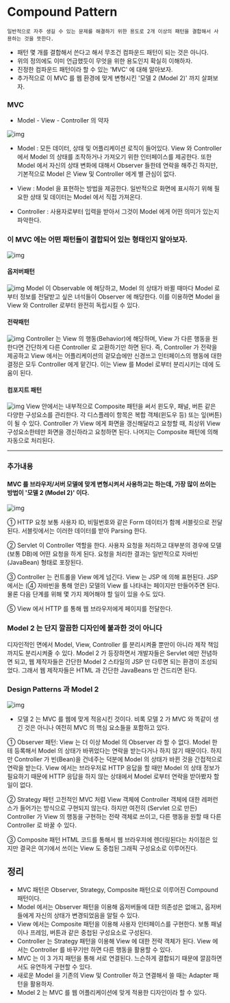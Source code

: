 # Compound Pattern
```
일반적으로 자주 생길 수 있는 문제를 해결하기 위한 용도로 2개 이상의 패턴을 결합해서 사용하는 것을 뜻한다.
```

- 패턴 몇 개를 결합해서 쓴다고 해서 무조건 컴파운드 패턴이 되는 것은 아니다.
- 위의 정의에도 이미 언급했듯이 무엇을 위한 용도인지 확실히 이해하자.
- 진정한 컴파운드 패턴이라 할 수 있는 'MVC' 에 대해 알아보자.
- 추가적으로 이 MVC 를 웹 환경에 맞게 변형시킨 '모델 2 (Model 2)' 까지 살펴보자.

### MVC
- Model - View - Controller 의 약자

![img](./img/compound1.png)
- Model : 모든 데이터, 상태 및 어플리케이션 로직이 들어있다. View 와 Controller 에서 Model 의 상태를 조작하거나 가져오기 위한 인터페이스를 제공한다. 또한 Model 에서 자신의 상태 변화에 대해서 Observer 들한테 연락을 해주긴 하지만, 기본적으로 Model 은 View 및 Controller 에게 별 관심이 없다.

- View : Model 을 표현하는 방법을 제공한다. 일반적으로 화면에 표시하기 위해 필요한 상태 및 데이터는 Model 에서 직접 가져온다.

- Controller : 사용자로부터 입력을 받아서 그것이 Model 에게 어떤 의미가 있는지 파악한다.

### 이 MVC 에는 어떤 패턴들이 결합되어 있는 형태인지 알아보자.

![img](./img/compound2.png)

#### 옵저버패턴
![img](./img/compound3.png)
Model 이 Observable 에 해당하고, Model 의 상태가 바뀔 때마다 Model 로부터 정보를 전달받고 싶은 녀석들이 Observer 에 해당한다. 이를 이용하면 Model 을 View 와 Controller 로부터 완전히 독립시킬 수 있다.

#### 전략패턴
![img](./img/compound4.png)
Controller 는 View 의 행동(Behavior)에 해당하며, View 가 다른 행동을 원한다면 간단하게 다른 Controller 로 교환하기만 하면 된다. 즉, Controller 가 전략을 제공하고 View 에서는 어플리케이션의 겉모습에만 신경쓰고 인터페이스의 행동에 대한 결정은 모두 Controller 에게 맡긴다. 이는 View 를 Model 로부터 분리시키는 데에 도움이 된다.

#### 컴포지트 패턴
![img](./img/compound5.png)
View 안에서는 내부적으로 Composite 패턴을 써서 윈도우, 패널, 버튼 같은 다양한 구성요소를 관리한다. 각 디스플레이 항목은 복합 객체(윈도우 등) 또는 잎(버튼)이 될 수 있다. Controller 가 View 에게 화면을 갱신해달라고 요청할 때, 최상위 View 구성요소한테만 화면을 갱신하라고 요청하면 된다. 나머지는 Composite 패턴에 의해 자동으로 처리된다.

---
### 추가내용
#### MVC 를 브라우저/서버 모델에 맞게 변형시켜서 사용하고는 하는데, 가장 많이 쓰이는 방법이 '모델 2 (Model 2)' 이다.
![img](./img/compound6.png)

① HTTP 요청 보통 사용자 ID, 비밀번호와 같은 Form 데이터가 함께 서블릿으로 전달된다. 서블릿에서는 이러한 데이터를 받아 Parsing 한다.


② Servlet 이 Controller 역할을 한다. 사용자 요청을 처리하고 대부분의 경우에 모델(보통 DB)에 어떤 요청을 하게 된다. 요청을 처리한 결과는 일반적으로 자바빈(JavaBean) 형태로 포장된다.


③ Controller 는 컨트롤을 View 에게 넘긴다. View 는 JSP 에 의해 표현된다. JSP 에서는 (④ 자바빈을 통해 얻은) 모델의 View 를 나타내는 페이지만 만들어주면 된다. 물론 다음 단계를 위해 몇 가지 제어해야 할 일이 있을 수도 있다.

⑤ View 에서 HTTP 를 통해 웹 브라우저에게 페이지를 전달한다.

### Model 2 는 단지 깔끔한 디자인에 불과한 것이 아니다

디자인적인 면에서 Model, View, Controller 를 분리시켜줄 뿐만이 아니라 제작 책임까지도 분리시켜줄 수 있다. Model 2 가 등장하면서 개발자들은 Servlet 에만 전념하면 되고, 웹 제작자들은 간단한 Model 2 스타일의 JSP 만 다루면 되는 환경이 조성되었다. 그래서 웹 제작자들은 HTML 과 간단한 JavaBeans 만 건드리면 된다.

### Design Patterns 과 Model 2
![img](./img/compound7.png)
- 모델 2 는 MVC 를 웹에 맞게 적응시킨 것이다. 비록 모델 2 가 MVC 와 똑같이 생긴 것은 아니나 여전히 MVC 의 핵심 요소들을 포함하고 있다.

① Observer 패턴: View 는 더 이상 Model 의 Observer 라 할 수 없다. Model 한테 등록해서 Model 의 상태가 바뀌었다는 연락을 받는다거나 하지 않기 때문이다. 하지만 Controller 가 빈(Bean)을 건네주는 덕분에 Model 의 상태가 바뀐 것을 간접적으로 연락을 받는다. View 에서는 브라우저로 HTTP 응답을 할 때만 Model 의 상태 정보가 필요하기 때문에 HTTP 응답을 하지 않는 상태에서 Model 로부터 연락을 받아봤자 할 일이 없다.

② Strategy 패턴 고전적인 MVC 처럼 View 객체에 Controller 객체에 대한 레퍼런스가 들어가는 방식으로 구현되지 않는다. 하지만 여전히 (Servlet 으로 만든) Controller 가 View 의 행동을 구현하는 전략 객체로 쓰이고, 다른 행동을 원할 때 다른 Controller 로 바꿀 수 있다.

③ Composite 패턴 HTML 코드를 통해서 웹 브라우저에 렌더링된다는 차이점은 있지만 결국은 여기에서 쓰이는 View 도 중첩된 그래픽 구성요소로 이루어진다.

## 정리
- MVC 패턴은 Observer, Strategy, Composite 패턴으로 이루어진 Compound 패턴이다.
- Model 에서는 Observer 패턴을 이용해 옵저버들에 대한 의존성은 없애고, 옵저버들에게 자신의 상태가 변경되었음을 알릴 수 있다.
- View 에서는 Composite 패턴을 이용해 사용자 인터페이스를 구현한다. 보통 패널이나 프레임, 버튼과 같은 중첩된 구성요소로 구성된다.
- Controller 는 Strategy 패턴을 이용해 View 에 대한 전략 객체가 된다. View 에서는 Controller 를 바꾸기만 하면 다른 행동을 활용할 수 있다.
- MVC 는 이 3 가지 패턴을 통해 서로 연결된다. 느슨하게 결합되기 때문에 깔끔하면서도 유연하게 구현할 수 있다.
- 새로운 Model 을 기존의 View 및 Controller 하고 연결해서 쓸 때는 Adapter 패턴을 활용하자.
- Model 2 는 MVC 를 웹 어플리케이션에 맞게 적용한 디자인이라 할 수 있다.